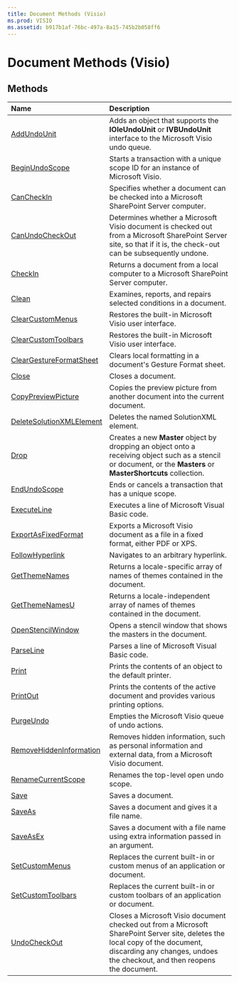 ```yaml
---
title: Document Methods (Visio)
ms.prod: VISIO
ms.assetid: b917b1af-76bc-497a-8a15-745b2b058ff6
---
```



# Document Methods (Visio)

## Methods



|**Name**|**Description**|
|:-----|:-----|
|[AddUndoUnit](document-addundounit-method-visio.md)|Adds an object that supports the  **IOleUndoUnit** or **IVBUndoUnit** interface to the Microsoft Visio undo queue.|
|[BeginUndoScope](document-beginundoscope-method-visio.md)|Starts a transaction with a unique scope ID for an instance of Microsoft Visio.|
|[CanCheckIn](document-cancheckin-method-visio.md)|Specifies whether a document can be checked into a Microsoft SharePoint Server computer.|
|[CanUndoCheckOut](document-canundocheckout-method-visio.md)|Determines whether a Microsoft Visio document is checked out from a Microsoft SharePoint Server site, so that if it is, the check-out can be subsequently undone.|
|[CheckIn](document-checkin-method-visio.md)|Returns a document from a local computer to a Microsoft SharePoint Server computer.|
|[Clean](document-clean-method-visio.md)|Examines, reports, and repairs selected conditions in a document.|
|[ClearCustomMenus](document-clearcustommenus-method-visio.md)|Restores the built-in Microsoft Visio user interface.|
|[ClearCustomToolbars](document-clearcustomtoolbars-method-visio.md)|Restores the built-in Microsoft Visio user interface.|
|[ClearGestureFormatSheet](document-cleargestureformatsheet-method-visio.md)|Clears local formatting in a document's Gesture Format sheet.|
|[Close](document-close-method-visio.md)|Closes a document.|
|[CopyPreviewPicture](document-copypreviewpicture-method-visio.md)|Copies the preview picture from another document into the current document.|
|[DeleteSolutionXMLElement](document-deletesolutionxmlelement-method-visio.md)|Deletes the named SolutionXML element.|
|[Drop](document-drop-method-visio.md)|Creates a new  **Master** object by dropping an object onto a receiving object such as a stencil or document, or the **Masters** or **MasterShortcuts** collection.|
|[EndUndoScope](document-endundoscope-method-visio.md)|Ends or cancels a transaction that has a unique scope.|
|[ExecuteLine](document-executeline-method-visio.md)|Executes a line of Microsoft Visual Basic code.|
|[ExportAsFixedFormat](document-exportasfixedformat-method-visio.md)|Exports a Microsoft Visio document as a file in a fixed format, either PDF or XPS.|
|[FollowHyperlink](document-followhyperlink-method-visio.md)|Navigates to an arbitrary hyperlink.|
|[GetThemeNames](document-getthemenames-method-visio.md)|Returns a locale-specific array of names of themes contained in the document.|
|[GetThemeNamesU](document-getthemenamesu-method-visio.md)|Returns a locale-independent array of names of themes contained in the document.|
|[OpenStencilWindow](document-openstencilwindow-method-visio.md)|Opens a stencil window that shows the masters in the document.|
|[ParseLine](document-parseline-method-visio.md)|Parses a line of Microsoft Visual Basic code.|
|[Print](document-print-method-visio.md)|Prints the contents of an object to the default printer.|
|[PrintOut](document-printout-method-visio.md)|Prints the contents of the active document and provides various printing options.|
|[PurgeUndo](document-purgeundo-method-visio.md)|Empties the Microsoft Visio queue of undo actions.|
|[RemoveHiddenInformation](document-removehiddeninformation-method-visio.md)|Removes hidden information, such as personal information and external data, from a Microsoft Visio document.|
|[RenameCurrentScope](document-renamecurrentscope-method-visio.md)|Renames the top-level open undo scope.|
|[Save](document-save-method-visio.md)|Saves a document.|
|[SaveAs](document-saveas-method-visio.md)|Saves a document and gives it a file name.|
|[SaveAsEx](document-saveasex-method-visio.md)|Saves a document with a file name using extra information passed in an argument.|
|[SetCustomMenus](document-setcustommenus-method-visio.md)|Replaces the current built-in or custom menus of an application or document.|
|[SetCustomToolbars](document-setcustomtoolbars-method-visio.md)|Replaces the current built-in or custom toolbars of an application or document.|
|[UndoCheckOut](document-undocheckout-method-visio.md)|Closes a Microsoft Visio document checked out from a Microsoft SharePoint Server site, deletes the local copy of the document, discarding any changes, undoes the checkout, and then reopens the document.|

